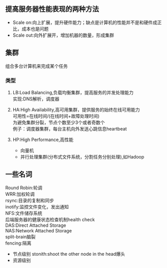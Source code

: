 ## 提高服务器性能表现的两种方法

- Scale on:向上扩展，提升硬件能力；缺点是计算机的性能并不是和硬件成正比，成本也是问题  
- Scale out:向外扩展开，增加机器的数量，形成集群

## 集群

组合多台计算机来完成某个任务

### 类型

1. LB:Load Balancing,负载均衡集群，提高服务的并发处理能力  
    实现:DNS解析，调度器

2. HA:High Availability,高可用集群，提供服务的始终在线可用能力  
    可用性=在线时间/(在线时间+故障处理时间)  
    为避免集群分裂，节点个数至少3个或者奇数个  
    例子：调度器集群，每台主机向外发送心跳信息heartbeat

3. HP:High Performance,高性能  
    - 向量机
    - 并行处理集群(分布式文件系统，分割任务分别处理),如Hadoop

## 一些名词

Round Robin:轮调  
WRR:加权轮调  
rsync:目录的复制和同步  
inotify:监控文件变化，发出通知  
NFS:文件储存系统  
后端服务器的健康状态检查机制health check  
DAS:Direct Attached Storage  
NAS:Network Attached Storage  
split-brain脑裂  
fencing:隔离
- 节点级别 stonith:shoot the other node in the head爆头  
- 资源级别